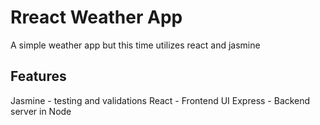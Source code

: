 # Rreact Weather App
A simple weather app but this time utilizes react and jasmine

## Features
Jasmine - testing and validations
React - Frontend UI
Express - Backend server in Node

